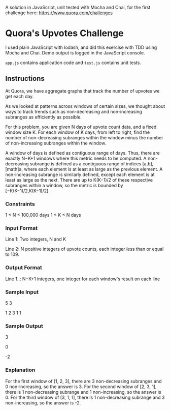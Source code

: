 A solution in JavaScript, unit tested with Mocha and Chai, for the first challenge here: https://www.quora.com/challenges

# Quora's Upvotes Challenge

I used plain JavaScript with lodash, and did this exercise with TDD using
Mocha and Chai. Demo output is logged in the JavaScript console.

`app.js` contains application code and `test.js` contains unit tests.


## Instructions
At Quora, we have aggregate graphs that track the number of upvotes we get each day.

As we looked at patterns across windows of certain sizes, we thought about ways to track trends such as non-decreasing and non-increasing subranges as efficiently as possible.

For this problem, you are given N days of upvote count data, and a fixed window size K. For each window of K days, from left to right, find the number of non-decreasing subranges within the window minus the number of non-increasing subranges within the window.

A window of days is defined as contiguous range of days. Thus, there are exactly N−K+1 windows where this metric needs to be computed. A non-decreasing subrange is defined as a contiguous range of indices [a,b], [math]a, where each element is at least as large as the previous element. A non-increasing subrange is similarly defined, except each element is at least as large as the next. There are up to K(K−1)/2 of these respective subranges within a window, so the metric is bounded by [−K(K−1)/2,K(K−1)/2].


### Constraints
1 ≤ N ≤ 100,000 days
1 ≤ K ≤ N days

### Input Format
Line 1: Two integers, N and K

Line 2: N positive integers of upvote counts, each integer less than or equal to 109.

### Output Format
Line 1..: N−K+1 integers, one integer for each window's result on each line

### Sample Input
5 3

1 2 3 1 1

### Sample Output
3

0

-2

### Explanation
For the first window of [1, 2, 3], there are 3 non-decreasing subranges and 0
non-increasing, so the answer is 3. For the second window of [2, 3, 1], there is 1 non-decreasing subrange and 1 non-increasing, so the answer is 0. For the third window of [3, 1, 1], there is 1 non-decreasing subrange and 3 non-increasing, so the answer is -2.
